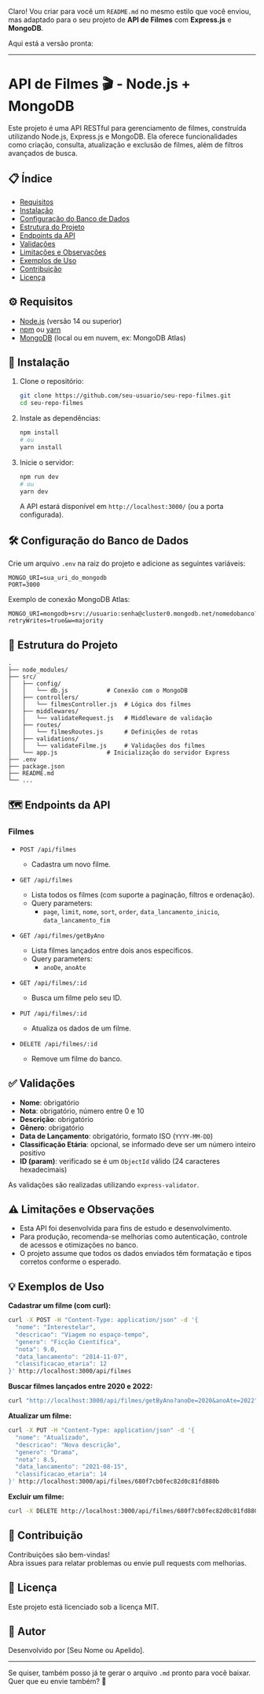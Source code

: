 Claro! Vou criar para você um `README.md` no mesmo estilo que você enviou, mas adaptado para o seu projeto de **API de Filmes** com **Express.js** e **MongoDB**.

Aqui está a versão pronta:

---

# API de Filmes 🎬 - Node.js + MongoDB

Este projeto é uma API RESTful para gerenciamento de filmes, construída utilizando Node.js, Express.js e MongoDB. Ela oferece funcionalidades como criação, consulta, atualização e exclusão de filmes, além de filtros avançados de busca.

## 📋 Índice

- [Requisitos](#requisitos)
- [Instalação](#instalação)
- [Configuração do Banco de Dados](#configuração-do-banco-de-dados)
- [Estrutura do Projeto](#estrutura-do-projeto)
- [Endpoints da API](#endpoints-da-api)
- [Validações](#validações)
- [Limitações e Observações](#limitações-e-observações)
- [Exemplos de Uso](#exemplos-de-uso)
- [Contribuição](#contribuição)
- [Licença](#licença)

## ⚙️ Requisitos

- [Node.js](https://nodejs.org/) (versão 14 ou superior)
- [npm](https://www.npmjs.com/) ou [yarn](https://yarnpkg.com/)
- [MongoDB](https://www.mongodb.com/) (local ou em nuvem, ex: MongoDB Atlas)

## 🚀 Instalação

1. Clone o repositório:

   ```bash
   git clone https://github.com/seu-usuario/seu-repo-filmes.git
   cd seu-repo-filmes
   ```

2. Instale as dependências:

   ```bash
   npm install
   # ou
   yarn install
   ```

3. Inicie o servidor:

   ```bash
   npm run dev
   # ou
   yarn dev
   ```

   A API estará disponível em `http://localhost:3000/` (ou a porta configurada).

## 🛠️ Configuração do Banco de Dados

Crie um arquivo `.env` na raiz do projeto e adicione as seguintes variáveis:

```dotenv
MONGO_URI=sua_uri_do_mongodb
PORT=3000
```

Exemplo de conexão MongoDB Atlas:

```
MONGO_URI=mongodb+srv://usuario:senha@cluster0.mongodb.net/nomedobanco?retryWrites=true&w=majority
```

## 📂 Estrutura do Projeto

```
.
├── node_modules/
├── src/
│   ├── config/
│   │   └── db.js           # Conexão com o MongoDB
│   ├── controllers/
│   │   └── filmesController.js  # Lógica dos filmes
│   ├── middlewares/
│   │   └── validateRequest.js   # Middleware de validação
│   ├── routes/
│   │   └── filmesRoutes.js      # Definições de rotas
│   ├── validations/
│   │   └── validateFilme.js     # Validações dos filmes
│   └── app.js              # Inicialização do servidor Express
├── .env
├── package.json
├── README.md
└── ...
```

## 🗺️ Endpoints da API

### **Filmes**

- `POST /api/filmes`
  - Cadastra um novo filme.

- `GET /api/filmes`
  - Lista todos os filmes (com suporte a paginação, filtros e ordenação).
  - Query parameters:
    - `page`, `limit`, `nome`, `sort`, `order`, `data_lancamento_inicio`, `data_lancamento_fim`

- `GET /api/filmes/getByAno`
  - Lista filmes lançados entre dois anos específicos.
  - Query parameters:
    - `anoDe`, `anoAte`

- `GET /api/filmes/:id`
  - Busca um filme pelo seu ID.

- `PUT /api/filmes/:id`
  - Atualiza os dados de um filme.

- `DELETE /api/filmes/:id`
  - Remove um filme do banco.

## ✅ Validações

- **Nome**: obrigatório
- **Nota**: obrigatório, número entre 0 e 10
- **Descrição**: obrigatório
- **Gênero**: obrigatório
- **Data de Lançamento**: obrigatório, formato ISO (`YYYY-MM-DD`)
- **Classificação Etária**: opcional, se informado deve ser um número inteiro positivo
- **ID (param)**: verificado se é um `ObjectId` válido (24 caracteres hexadecimais)

As validações são realizadas utilizando `express-validator`.

## ⚠️ Limitações e Observações

- Esta API foi desenvolvida para fins de estudo e desenvolvimento.
- Para produção, recomenda-se melhorias como autenticação, controle de acessos e otimizações no banco.
- O projeto assume que todos os dados enviados têm formatação e tipos corretos conforme o esperado.

## 💡 Exemplos de Uso

**Cadastrar um filme (com curl):**

```bash
curl -X POST -H "Content-Type: application/json" -d '{
  "nome": "Interestelar",
  "descricao": "Viagem no espaço-tempo",
  "genero": "Ficção Científica",
  "nota": 9.0,
  "data_lancamento": "2014-11-07",
  "classificacao_etaria": 12
}' http://localhost:3000/api/filmes
```

**Buscar filmes lançados entre 2020 e 2022:**

```bash
curl "http://localhost:3000/api/filmes/getByAno?anoDe=2020&anoAte=2022"
```

**Atualizar um filme:**

```bash
curl -X PUT -H "Content-Type: application/json" -d '{
  "nome": "Atualizado",
  "descricao": "Nova descrição",
  "genero": "Drama",
  "nota": 8.5,
  "data_lancamento": "2021-08-15",
  "classificacao_etaria": 14
}' http://localhost:3000/api/filmes/680f7cb0fec82d0c81fd880b
```

**Excluir um filme:**

```bash
curl -X DELETE http://localhost:3000/api/filmes/680f7cb0fec82d0c81fd880b
```

## 🤝 Contribuição

Contribuições são bem-vindas!  
Abra issues para relatar problemas ou envie pull requests com melhorias.

## 📜 Licença

Este projeto está licenciado sob a licença MIT.

## 👨 Autor

Desenvolvido por [Seu Nome ou Apelido].

---

Se quiser, também posso já te gerar o arquivo `.md` pronto para você baixar.  
Quer que eu envie também? 🚀
